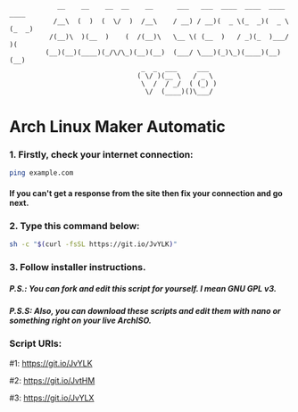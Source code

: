                 __    __    __  __    __      ___   ___  ____  ____  ____  ____
               /__\  (  )  (  \/  )  /__\    / __) / __)(  _ \(_  _)(  _ \(_  _)
              /(__)\  )(__  )    (  /(__)\   \__ \( (__  )   / _)(_  )___/  )(  
             (__)(__)(____)(_/\/\_)(__)(__)  (___/ \___)(_)\_)(____)(__)   (__)
                                     _  _  ___     ___  
                                    ( \/ )(__ \   / _ \
                                     \  /  / _/  ( (_) )
                                      \/  (____)()\___/ 


# Arch Linux Maker Automatic

### 1. Firstly, check your internet connection:
```bash
ping example.com
```
#### If you can't get a response from the site then fix your connection and go next.

### 2. Type this command below:
```bash
sh -c "$(curl -fsSL https://git.io/JvYLK)"
```
### 3. Follow installer instructions.

##### P.S.:  You can fork and edit this script for yourself. I mean GNU GPL v3.
##### P.S.S: Also, you can download these scripts and edit them with nano or something right on your live ArchISO.
### Script URIs:
#1: https://git.io/JvYLK

#2: https://git.io/JvtHM

#3: https://git.io/JvYLX
